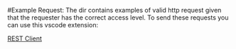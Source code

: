 #Example Request:
The dir contains examples of valid http request given that the requester has the correct access level. To send these requests you can use this vscode extension: 

[REST Client](marketplace.visualstudio.com/items?itemname=humao.rest-client)